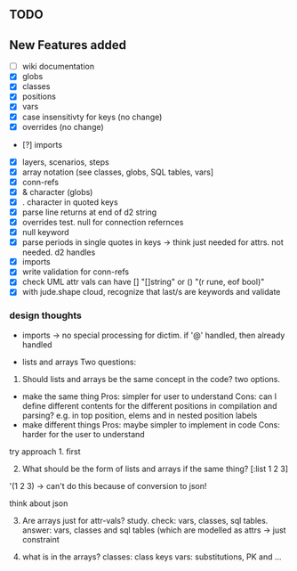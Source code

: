 ## TODO


## New Features added

- [ ] wiki documentation
- [x] globs
- [x] classes
- [x] positions
- [x] vars
- [x] case insensitivty for keys (no change)
- [x] overrides (no change)
- [?] imports
- [x] layers, scenarios, steps
- [x] array notation (see classes, globs, SQL tables, vars]
- [x] conn-refs
- [x] & character (globs)
- [x] . character in quoted keys
- [x] parse line returns at end of d2 string
- [x] overrides test. null for connection refernces
- [x] null keyword
- [x] parse periods in single quotes in keys -> think just needed for attrs. not needed. d2 handles
- [x] imports
- [x] write validation for conn-refs
- [x] check UML attr vals can have [] "[]string" or () "(r rune, eof bool)"
- [x] with jude.shape cloud, recognize that last/s are keywords and validate

### design thoughts

- imports -> no special processing for dictim. if '@' handled, then already handled

- lists and arrays
Two questions:
1. Should lists and arrays be the same concept in the code?
two options.
 - make the same thing
  Pros: simpler for user to understand
  Cons: can I define different contents for the different positions in compilation and parsing?
        e.g. in top position, elems and in nested position labels
 - make different things
  Pros: maybe simpler to implement in code
  Cons: harder for the user to understand

try approach 1. first

2. What should be the form of lists and arrays if the same thing?
[:list 1 2 3]

'(1 2 3) -> can't do this because of conversion to json!

think about json

3. Are arrays just for attr-vals? study. check: vars, classes, sql tables.
answer: vars, classes and sql tables (which are modelled as attrs -> just constraint

4. what is in the arrays?
classes: class keys
vars: substitutions, PK and ...

  
